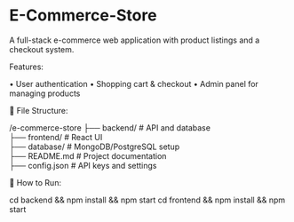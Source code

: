 # E-Commerce-Store
A full-stack e-commerce web application with product listings and a checkout system.

 Features:
 
 • User authentication
 • Shopping cart & checkout
 • Admin panel for managing products

📂 File Structure:

/e-commerce-store
 ├── backend/        # API and database  
 ├── frontend/       # React UI  
 ├── database/       # MongoDB/PostgreSQL setup  
 ├── README.md       # Project documentation  
 ├── config.json     # API keys and settings  

🚀 How to Run:

cd backend && npm install && npm start
cd frontend && npm install && npm start
